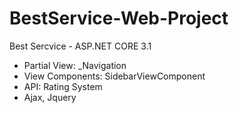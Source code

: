 # BestService-Web-Project
Best Sercvice - ASP.NET CORE 3.1
- Partial View: _Navigation
- View Components: SidebarViewComponent
- API: Rating System
- Ajax, Jquery

